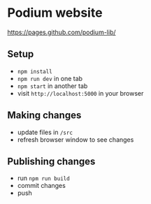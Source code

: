# Podium website

https://pages.github.com/podium-lib/

## Setup

-   `npm install`
-   `npm run dev` in one tab
-   `npm start` in another tab
-   visit `http://localhost:5000` in your browser

## Making changes

-   update files in `/src`
-   refresh browser window to see changes

## Publishing changes

-   run `npm run build`
-   commit changes
-   push
